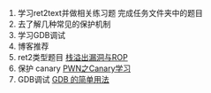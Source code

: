 1. 学习ret2text并做相关练习题
  完成任务文件夹中的题目
2. 去了解几种常见的保护机制
3. 学习GDB调试
4. 博客推荐
  1. ret2类型题目 [栈溢出漏洞与ROP](https://www.uf4te.cn/posts/e8388866.html)
  2. 保护 canary [PWN之Canary学习](https://www.cnblogs.com/ttxs69/p/pwn_canary.html)
  3. GDB调试 [GDB 的简单用法](https://blog.csdn.net/IO1n0/article/details/103388725)
